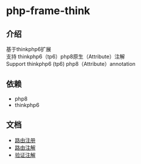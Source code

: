 # php-frame-think


## 介绍

基于thinkphp6扩展  
支持 thinkphp6（tp6）php8原生（Attribute）注解   
Support thinkphp6 (tp6) php8（Attribute）annotation 

## 依赖

- php8
- thinkphp6

## 文档

- [路由注册]( https://docs.10yun.com/php )
- [路由注解]( https://docs.10yun.com/php/)  
- [验证注解]( https://docs.10yun.com/php/)



  

